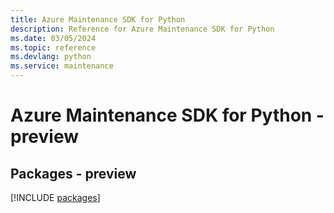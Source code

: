 ```yaml
---
title: Azure Maintenance SDK for Python
description: Reference for Azure Maintenance SDK for Python
ms.date: 03/05/2024
ms.topic: reference
ms.devlang: python
ms.service: maintenance
---
```

# Azure Maintenance SDK for Python - preview
## Packages - preview
[!INCLUDE [packages](maintenance-index.md)]